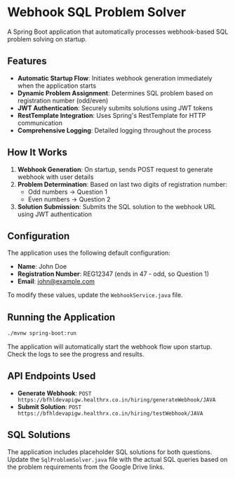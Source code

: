 # Webhook SQL Problem Solver

A Spring Boot application that automatically processes webhook-based SQL problem solving on startup.

## Features

- **Automatic Startup Flow**: Initiates webhook generation immediately when the application starts
- **Dynamic Problem Assignment**: Determines SQL problem based on registration number (odd/even)
- **JWT Authentication**: Securely submits solutions using JWT tokens
- **RestTemplate Integration**: Uses Spring's RestTemplate for HTTP communication
- **Comprehensive Logging**: Detailed logging throughout the process

## How It Works

1. **Webhook Generation**: On startup, sends POST request to generate webhook with user details
2. **Problem Determination**: Based on last two digits of registration number:
   - Odd numbers → Question 1
   - Even numbers → Question 2
3. **Solution Submission**: Submits the SQL solution to the webhook URL using JWT authentication

## Configuration

The application uses the following default configuration:
- **Name**: John Doe
- **Registration Number**: REG12347 (ends in 47 - odd, so Question 1)
- **Email**: john@example.com

To modify these values, update the `WebhookService.java` file.

## Running the Application

```bash
./mvnw spring-boot:run
```

The application will automatically start the webhook flow upon startup. Check the logs to see the progress and results.

## API Endpoints Used

- **Generate Webhook**: `POST https://bfhldevapigw.healthrx.co.in/hiring/generateWebhook/JAVA`
- **Submit Solution**: `POST https://bfhldevapigw.healthrx.co.in/hiring/testWebhook/JAVA`

## SQL Solutions

The application includes placeholder SQL solutions for both questions. Update the `SqlProblemSolver.java` file with the actual SQL queries based on the problem requirements from the Google Drive links.